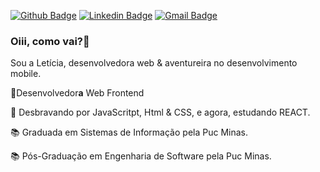 [![Github Badge](https://img.shields.io/badge/-Github-000?style=flat-square&logo=Github&logoColor=white&link=https://github.com/leticiafernanda)](https://github.com/leticiafernanda)
[![Linkedin Badge](https://img.shields.io/badge/-LinkedIn-blue?style=flat-square&logo=Linkedin&logoColor=white&link=https://www.linkedin.com/in/leticia-fernanda/)](https://www.linkedin.com/in/leticia-fernanda/)
[![Gmail Badge](https://img.shields.io/badge/-fernandaleehticia@gmail.com-c14438?style=flat-square&logo=Gmail&logoColor=white&link=mailto:fernandaleehticia@gmail.com)](mailto:fernandaleehticia@gmail.com)
### Oiii, como vai?👋

Sou a Letícia, desenvolvedora web & aventureira no desenvolvimento mobile.  

:woman:Desenvolvedor**a** Web Frontend 

:sparkling_heart: Desbravando por JavaScritpt, Html & CSS, e agora, estudando REACT. 

:books: Graduada em Sistemas de Informação pela Puc Minas.

:books: Pós-Graduação em Engenharia de Software pela Puc Minas.
